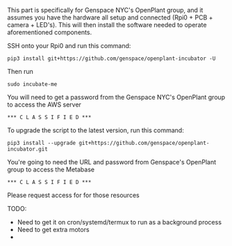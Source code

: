This part is specifically for Genspace NYC's OpenPlant group, and it assumes you have the hardware all setup and connected (Rpi0 + PCB + camera + LED's).
This will then install the software needed to operate aforementioned components. 

SSH onto your Rpi0 and run this command:

```
pip3 install git+https://github.com/genspace/openplant-incubator -U
```

Then run 
```
sudo incubate-me
```

You will need to get a password from the Genspace NYC's OpenPlant group to access the AWS server
```
*** C L A S S I F I E D ***
```

To upgrade the script to the latest version, run this command:
```
pip3 install --upgrade git+https://github.com/genspace/openplant-incubator.git
```

You're going to need the URL and password from Genspace's OpenPlant group to access the Metabase 
```
*** C L A S S I F I E D ***
```

Please request access for for those resources

TODO:
- Need to get it on cron/systemd/termux to run as a background process
- Need to get extra motors
- 
